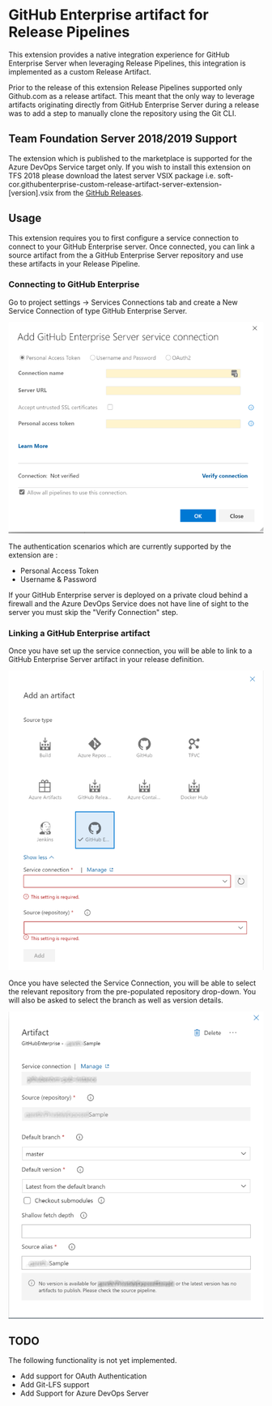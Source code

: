 # GitHub Enterprise artifact for Release Pipelines
This extension provides a native integration experience for GitHub Enterprise Server when leveraging Release Pipelines, this integration is implemented as a custom Release Artifact.

Prior to the release of this extension Release Pipelines supported only Github.com as a release artifact. This meant that the only way to leverage artifacts originating directly from GitHub Enterprise Server during a release was to add a step to manually clone the repository using the Git CLI.  

## Team Foundation Server 2018/2019 Support
The extension which is published to the marketplace is supported for the Azure DevOps Service target only. If you wish to install this extension on TFS 2018 please download the latest server VSIX package i.e. soft-cor.githubenterprise-custom-release-artifact-server-extension-[version].vsix from the [GitHub Releases](https://github.com/keyoke/GithubEnterpriseServerRMArtifact/releases).

## Usage
This extension requires you to first configure a service connection to connect to your GitHub Enterprise server. Once connected, you can link a source artifact from the a GitHub Enterprise Server repository and use these artifacts in your Release Pipeline.

### Connecting to GitHub Enterprise
Go to project settings -> Services Connections tab and create a New Service Connection of type GitHub Enterprise Server.

![Creating a GitHub Enterprise connection](images/screen5.png)

The authentication scenarios which are currently supported by the extension are :
* Personal Access Token
* Username & Password

If your GitHub Enterprise server is deployed on a private cloud behind a firewall and the Azure DevOps Service does not have line of sight to the server you must skip the "Verify Connection" step.

### Linking a GitHub Enterprise artifact
Once you have set up the service connection, you will be able to link to a GitHub Enterprise Server artifact in your release definition.

![Linking GitHub Enterprise artifact](images/screen1.png)

Once you have selected the Service Connection, you will be able to select the relevant repository from the pre-populated repository drop-down. You will also be asked to select the branch as well as version details.

![Linking GitHub Enterprise artifact](images/screen3.png)

## TODO
The following functionality is not yet implemented.

* Add support for OAuth Authentication
* Add Git-LFS support
* Add Support for Azure DevOps Server
